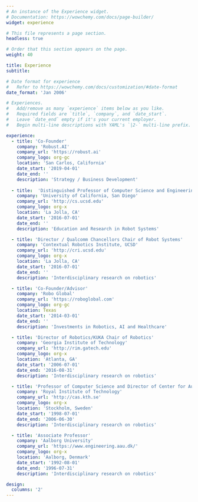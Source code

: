 ```yaml
---
# An instance of the Experience widget.
# Documentation: https://wowchemy.com/docs/page-builder/
widget: experience

# This file represents a page section.
headless: true

# Order that this section appears on the page.
weight: 40

title: Experience
subtitle:

# Date format for experience
#   Refer to https://wowchemy.com/docs/customization/#date-format
date_format: 'Jan 2006'

# Experiences.
#   Add/remove as many `experience` items below as you like.
#   Required fields are `title`, `company`, and `date_start`.
#   Leave `date_end` empty if it's your current employer.
#   Begin multi-line descriptions with YAML's `|2-` multi-line prefix.

experience: 
  - title: 'Co-Founder'
    company: 'Robust.AI'
    company_url: 'https://robust.ai'
    company_logo: org-gc
    location: 'San Carlos, California'
    date_start: '2019-04-01'
    date_end: ''
    description: 'Strategy / Business Development'
        
  - title:  'Distinguished Professor of Computer Science and Engineering'
    company: 'University of California, San Diego'
    company_url: 'http://cs.ucsd.edu'
    company_logo: org-x
    location: 'La Jolla, CA'
    date_start: '2016-07-01'
    date_end: ''
    description: 'Education and Research in Robot Systems'

  - title: 'Director / Qualcomm Chancellors Chair of Robot Systems'
    company: 'Contextual Robotics Institute, UCSD'
    company_url: 'http://cri.ucsd.edu'
    company_logo: org-x
    location: 'La Jolla, CA'
    date_start: '2016-07-01'
    date_end: ''
    description: 'Interdisciplinary research on robotics'

  - title: 'Co-Founder/Advisor'
    company: 'Robo Global'
    company_url: 'https://roboglobal.com'
    company_logo: org-gc
    location: Texas
    date_start: '2014-03-01'
    date_end: ''
    description: 'Investments in Robotics, AI and Healthcare'

  - title: 'Director of Robotics/KUKA Chair of Robotics'
    company: 'Georgia Institute of Technology'
    company_url: 'http://rim.gatech.edu'
    company_logo: org-x
    location: 'Atlanta, GA'
    date_start: '2006-07-01'
    date_end: '2016-08-31'
    description: 'Interdisciplinary research on robotics'

  - title: 'Professor of Computer Science and Director of Center for Autonomous Systems'
    company: 'Royal Institute of Technology'
    company_url: 'http://cas.kth.se'
    company_logo: org-x
    location: 'Stockholm, Sweden'
    date_start: '1998-07-01'
    date_end: '2006-06-30'
    description: 'Interdisciplinary research on robotics'

  - title: 'Associate Professor'
    company: 'Aalborg University'
    company_url: 'https://www.engineering.aau.dk/'
    company_logo: org-x
    location: 'Aalborg, Denmark'
    date_start: '1992-08-01'
    date_end: '1996-07-31'
    description: 'Interdisciplinary research on robotics'

design:
  columns: '2'
---
```

